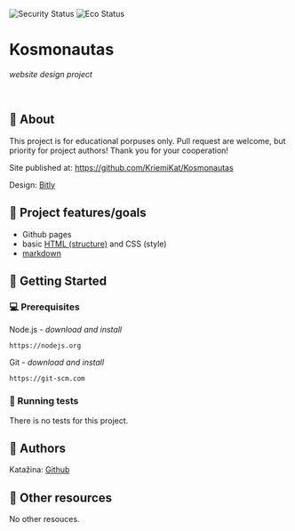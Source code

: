 ![Security Status](https://img.shields.io/security-headers?label=Security&url=https%3A%2F%2Fgithub.com&style=flat-square)
![Eco Status](https://img.shields.io/badge/ECO-Friendly-green.svg)

# Kosmonautas

_website design project_

<br>

## 🌟 About

This project is for educational porpuses only. Pull request are welcome, but priority for project authors! Thank you for your cooperation!

Site published at: https://github.com/KriemiKat/Kosmonautas

Design: [Bitly](https://cdn.dribbble.com/users/1355613/screenshots/5964475/space.gif)

## 🎯 Project features/goals

-   Github pages
-   basic [HTML (structure)](https://www.w3schools.com/TAGS/default.asp) and CSS (style)
-   [markdown](https://docs.github.com/en/get-started/writing-on-github/getting-started-with-writing-and-formatting-on-github/basic-writing-and-formatting-syntax)

## 🧰 Getting Started

### 💻 Prerequisites

Node.js - _download and install_

```
https://nodejs.org
```

Git - _download and install_

```
https://git-scm.com
```


### 🧪 Running tests

There is no tests for this project.

## 🎅 Authors

Katažina: [Github](https://github.com/KriemiKat)


## 🔗 Other resources

No other resouces.